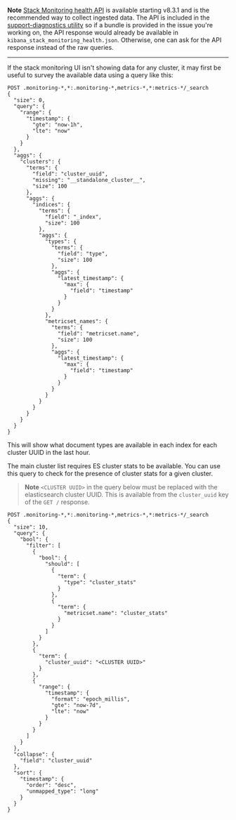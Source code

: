 **Note** [Stack Monitoring health API](https://github.com/elastic/kibana/tree/main/x-pack/plugins/monitoring/server/routes/api/v1/_health) is available starting v8.3.1 and is the recommended way to collect ingested data.
The API is included in the [support-diagnostics utility](https://github.com/elastic/support-diagnostics) so if a bundle is provided in the issue you're working on, the API response would already be available in `kibana_stack_monitoring_health.json`. Otherwise, one can ask for the API response instead of the raw queries.

---

If the stack monitoring UI isn't showing data for any cluster, it may first be useful to survey the available data using a query like this:

```Kibana Dev Tools
POST .monitoring-*,*:.monitoring-*,metrics-*,*:metrics-*/_search
{
  "size": 0,
  "query": {
    "range": {
      "timestamp": {
        "gte": "now-1h",
        "lte": "now"
      }
    }
  },
  "aggs": {
    "clusters": {
      "terms": {
        "field": "cluster_uuid",
        "missing": "__standalone_cluster__",
        "size": 100
      },
      "aggs": {
        "indices": {
          "terms": {
            "field": "_index",
            "size": 100
          },
          "aggs": {
            "types": {
              "terms": {
                "field": "type",
                "size": 100
              },
              "aggs": {
                "latest_timestamp": {
                  "max": {
                    "field": "timestamp"
                  }
                }
              }
            },
            "metricset_names": {
              "terms": {
                "field": "metricset.name",
                "size": 100
              },
              "aggs": {
                "latest_timestamp": {
                  "max": {
                    "field": "timestamp"
                  }
                }
              }
            }
          }
        }
      }
    }
  }
}
```

This will show what document types are available in each index for each cluster UUID in the last hour.

The main cluster list requires ES cluster stats to be available. You can use this query to check for the presence of cluster stats for a given cluster.

> **Note**
> `<CLUSTER UUID>` in the query below must be replaced with the elasticsearch cluster UUID. This is available from the `cluster_uuid` key of the `GET /` response.

```Kibana Dev Tools
POST .monitoring-*,*:.monitoring-*,metrics-*,*:metrics-*/_search
{
  "size": 10,
  "query": {
    "bool": {
      "filter": [
        {
          "bool": {
            "should": [
              {
                "term": {
                  "type": "cluster_stats"
                }
              },
              {
                "term": {
                  "metricset.name": "cluster_stats"
                }
              }
            ]
          }
        },
        {
          "term": {
            "cluster_uuid": "<CLUSTER UUID>"
          }
        },
        {
          "range": {
            "timestamp": {
              "format": "epoch_millis",
              "gte": "now-7d",
              "lte": "now"
            }
          }
        }
      ]
    }
  },
  "collapse": {
    "field": "cluster_uuid"
  },
  "sort": {
    "timestamp": {
      "order": "desc",
      "unmapped_type": "long"
    }
  }
}
```

